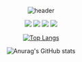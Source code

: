 <div align=center>

  ![header](https://capsule-render.vercel.app/api?type=Rounded&color=auto&height=300&section=header&text=Java%20Factory&fontSize=50&animation=fadeIn)
  
  <img src="https://img.shields.io/badge/Spring-6DB33F?style=for-the-badge&logo=Spring&logoColor=white">
  <img src="https://img.shields.io/badge/Spring%20Boot-6DB33F?style=for-the-badge&logo=SpringBoot&logoColor=white">
  <img src="https://img.shields.io/badge/Apache%20Tomcat-F8DC75?style=for-the-badge&logo=ApacheTomcat&logoColor=black">
  <img src="https://img.shields.io/badge/Hibernate-59666C?style=for-the-badge&logo=Hibernate&logoColor=white">

  [![Top Langs](https://github-readme-stats.vercel.app/api/top-langs/?username=phdljr&layout=compact)](https://github.com/anuraghazra/github-readme-stats)

  ![Anurag's GitHub stats](https://github-readme-stats.vercel.app/api?username=phdljr&show_icons=true&theme=radical)  

</div>
